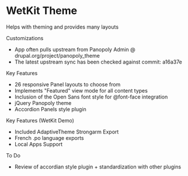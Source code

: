 WetKit Theme
==============
Helps with theming and provides many layouts

Customizations
* App often pulls upstream from Panopoly Admin @ drupal.org/project/panopoly_theme
* The latest upstream sync has been checked against commit: a16a37e

Key Features
* 26 responsive Panel layouts to choose from
* Implements "Featured" view mode for all content types
* Inclusion of the Open Sans font style for @font-face integration
* jQuery Panopoly theme
* Accordion Panels style plugin

Key Features (WetKit Demo)
* Included AdaptiveTheme Strongarm Export
* French .po language exports
* Local Apps Support

To Do
* Review of accordian style plugin + standardization with other plugins
